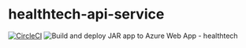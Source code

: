 # healthtech-api-service
[![CircleCI](https://circleci.com/gh/Dje-Bos/healthtech-api-service/tree/develop.svg?style=svg)](https://circleci.com/gh/Dje-Bos/healthtech-api-service/tree/develop)
![Build and deploy JAR app to Azure Web App - healthtech](https://github.com/Dje-Bos/healthtech-api-service/workflows/Build%20and%20deploy%20JAR%20app%20to%20Azure%20Web%20App%20-%20healthtech/badge.svg?branch=develop)
